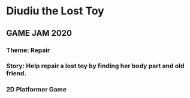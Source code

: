 # Diudiu the Lost Toy
## GAME JAM 2020
### Theme: Repair
### Story: Help repair a lost toy by finding her body part and old friend.
### 2D Platformer Game
